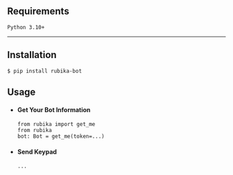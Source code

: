## Requirements
<div class="termy">

```console
Python 3.10+
```
</div>

<hr/>

## Installation

<div class="termy">

```console
$ pip install rubika-bot
```
</div>

## Usage
- #### Get Your Bot Information
    <div class="termy">
    
    ```console
    from rubika import get_me
    from rubika
    bot: Bot = get_me(token=...)
    ```
    </div>

- #### Send Keypad
    <div class="termy">
    
    ```console
    ...
    ```
    </div>

